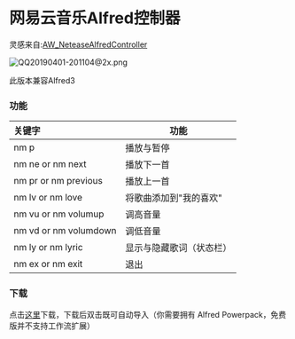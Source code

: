 # 网易云音乐Alfred控制器

  



灵感来自:[AW_NeteaseAlfredController](https://github.com/li-xinyang/AW_NeteaseAlfredController)

  ![QQ20190401-201104@2x.png](https://i.loli.net/2019/04/01/5ca1fff216e22.png)



此版本兼容Alfred3



### 功能



| 关键字                | 功能                   |
| :-------------------- | ---------------------- |
| nm p                  | 播放与暂停             |
| nm ne or nm next      | 播放下一首             |
| nm pr or nm previous  | 播放上一首             |
| nm lv or nm love      | 将歌曲添加到"我的喜欢" |
| nm vu or nm volumup   | 调高音量               |
| nm vd or nm volumdown | 调低音量               |
| nm ly or nm lyric     | 显示与隐藏歌词（状态栏）          |
| nm ex or nm exit      | 退出                   |




### 下载
点击[这里](https://github.com/xieyezi/NeteaseMusicWorkFolwForAlfred/blob/master/NeteaseMusic%20Controller.alfredworkflow?raw=trueg)下载，下载后双击既可自动导入（你需要拥有 Alfred Powerpack，免费版并不支持工作流扩展）
